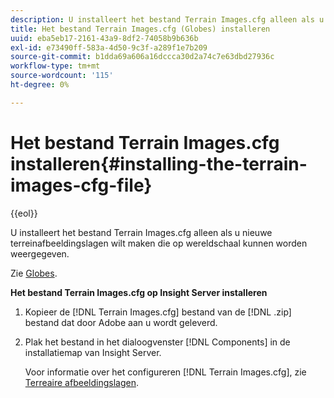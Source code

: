 ```yaml
---
description: U installeert het bestand Terrain Images.cfg alleen als u nieuwe terreinafbeeldingslagen wilt maken die op wereldschaal kunnen worden weergegeven.
title: Het bestand Terrain Images.cfg (Globes) installeren
uuid: eba5eb17-2161-43a9-8df2-74058b9b636b
exl-id: e73490ff-583a-4d50-9c3f-a289f1e7b209
source-git-commit: b1dda69a606a16dccca30d2a74c7e63dbd27936c
workflow-type: tm+mt
source-wordcount: '115'
ht-degree: 0%

---
```


# Het bestand Terrain Images.cfg installeren{#installing-the-terrain-images-cfg-file}

{{eol}}

U installeert het bestand Terrain Images.cfg alleen als u nieuwe terreinafbeeldingslagen wilt maken die op wereldschaal kunnen worden weergegeven.

Zie [Globes](https://experienceleague.adobe.com/docs/data-workbench/using/client/analysis-visualizations/globes/c-globes.html).

**Het bestand Terrain Images.cfg op Insight Server installeren**

1. Kopieer de [!DNL Terrain Images.cfg] bestand van de [!DNL .zip] bestand dat door Adobe aan u wordt geleverd.
1. Plak het bestand in het dialoogvenster [!DNL Components] in de installatiemap van Insight Server.

   Voor informatie over het configureren [!DNL Terrain Images.cfg], zie [Terreaire afbeeldingslagen](https://experienceleague.adobe.com/docs/data-workbench/using/geography/imagery-layers/terrain-image-layers/c-trn-img-lyrs.html).
